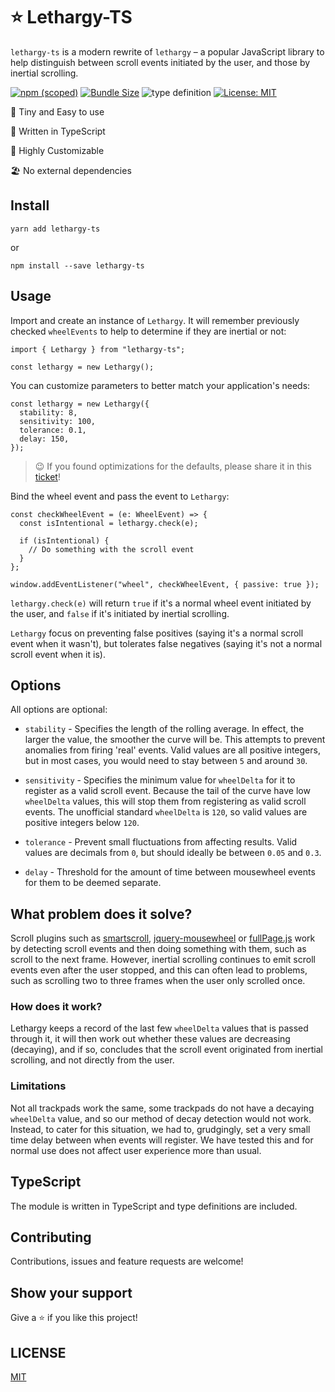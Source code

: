 # ⭐ Lethargy-TS

`lethargy-ts` is a modern rewrite of `lethargy` – a popular JavaScript library to help distinguish between scroll events initiated by the user, and those by inertial scrolling.

[![npm (scoped)](https://img.shields.io/npm/v/lethargy-ts?style=flat-square)](https://www.npmjs.com/package/lethargy-ts)
[![Bundle Size](https://img.shields.io/bundlephobia/min/lethargy-ts?style=flat-square)](https://bundlephobia.com/result?p=lethargy-ts)
![type definition](https://img.shields.io/npm/types/lethargy-ts)
[![License: MIT](https://img.shields.io/badge/License-MIT-yellow.svg)](https://github.com/snelsi/lethargy-ts/blob/master/LICENSE)

🌳 Tiny and Easy to use

🦄 Written in TypeScript

🎏 Highly Customizable

🏖 No external dependencies

## Install

```ssh
yarn add lethargy-ts
```

or

```ssh
npm install --save lethargy-ts
```

## Usage

Import and create an instance of `Lethargy`. It will remember previously checked `wheelEvents` to help to determine if they are inertial or not:

```tsx
import { Lethargy } from "lethargy-ts";

const lethargy = new Lethargy();
```

You can customize parameters to better match your application's needs:

```tsx
const lethargy = new Lethargy({
  stability: 8,
  sensitivity: 100,
  tolerance: 0.1,
  delay: 150,
});
```

> 😉 If you found optimizations for the defaults, please share it in this [ticket](https://github.com/d4nyll/lethargy/issues/2)!

Bind the wheel event and pass the event to `Lethargy`:

```tsx
const checkWheelEvent = (e: WheelEvent) => {
  const isIntentional = lethargy.check(e);

  if (isIntentional) {
    // Do something with the scroll event
  }
};

window.addEventListener("wheel", checkWheelEvent, { passive: true });
```

`lethargy.check(e)` will return `true` if it's a normal wheel event initiated by the user, and `false` if it's initiated by inertial scrolling.

`Lethargy` focus on preventing false positives (saying it's a normal scroll event when it wasn't), but tolerates false negatives (saying it's not a normal scroll event when it is).

## Options

All options are optional:

- `stability` - Specifies the length of the rolling average. In effect, the larger the value, the smoother the curve will be. This attempts to prevent anomalies from firing 'real' events. Valid values are all positive integers, but in most cases, you would need to stay between `5` and around `30`.

- `sensitivity` - Specifies the minimum value for `wheelDelta` for it to register as a valid scroll event. Because the tail of the curve have low `wheelDelta` values, this will stop them from registering as valid scroll events. The unofficial standard `wheelDelta` is `120`, so valid values are positive integers below `120`.

- `tolerance` - Prevent small fluctuations from affecting results. Valid values are decimals from `0`, but should ideally be between `0.05` and `0.3`.

- `delay` - Threshold for the amount of time between mousewheel events for them to be deemed separate.

## What problem does it solve?

Scroll plugins such as [smartscroll](https://github.com/d4nyll/smartscroll), [jquery-mousewheel](https://github.com/jquery/jquery-mousewheel) or [fullPage.js](http://alvarotrigo.com/fullPage/) work by detecting scroll events and then doing something with them, such as scroll to the next frame. However, inertial scrolling continues to emit scroll events even after the user stopped, and this can often lead to problems, such as scrolling two to three frames when the user only scrolled once.

### How does it work?

Lethargy keeps a record of the last few `wheelDelta` values that is passed through it, it will then work out whether these values are decreasing (decaying), and if so, concludes that the scroll event originated from inertial scrolling, and not directly from the user.

### Limitations

Not all trackpads work the same, some trackpads do not have a decaying `wheelDelta` value, and so our method of decay detection would not work. Instead, to cater for this situation, we had to, grudgingly, set a very small time delay between when events will register. We have tested this and for normal use does not affect user experience more than usual.

## TypeScript

The module is written in TypeScript and type definitions are included.

## Contributing

Contributions, issues and feature requests are welcome!

## Show your support

Give a ⭐️ if you like this project!

## LICENSE

[MIT](./LICENSE)
